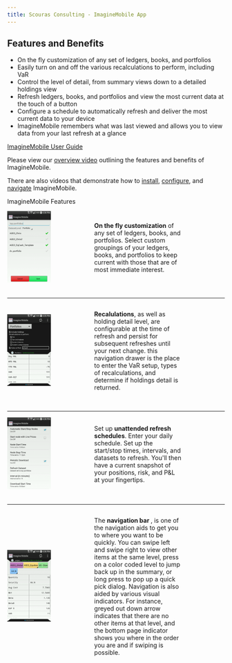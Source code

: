 ```yaml
---
title: Scouras Consulting - ImagineMobile App
---
```


## Features and Benefits

- On the fly customization of any set of ledgers, books, and portfolios
- Easily turn on and off the various recalculations to perform, including VaR
- Control the level of detail, from summary views down to a detailed holdings view
- Refresh ledgers, books, and portfolios and view the most current data at the touch of a button
- Configure a schedule to automatically refresh and deliver the most current data to your device
- ImagineMobile remembers what was last viewed and allows you to view data from your last refresh at a glance

[ImagineMobile User Guide](https://s3.amazonaws.com/ImagineMobile/Imagine+Mobile+User+Guide.pdf)

Please view our [overview video](/mobilepromo/) outlining the features and benefits of ImagineMobile.

There are also videos that demonstrate how to [install](/mobileinstallation/), [configure](/mobileconfiguration/), and [navigate](/mobilenavigation/) ImagineMobile.

ImagineMobile Features
<style>
    .flexContainer {
        /* margin: 0 auto; */
        display: flex;
        justify-content: space-between;
        align-items: center;
        margin-bottom: 2rem;
        width: 80%;
    }

    .flexImage {
        width: 25%;
    }

    .flexContainer > p {
        width: 50%;
    }

    
</style>
<div class="flexContainer">
    <div class="flexImage">
        <img src="../images/mobile_customization.png" alt="ImagineMobile Customization"/>
    </div>
    <p><strong>On the fly customization</strong> of any set of ledgers, books, and portfolios. Select custom groupings of your ledgers, books, and portfolios to keep current with those that are of most immediate interest.</p>
</div>

-------
<div class="flexContainer">
    <div class="flexImage">
        <img src="../images/mobile_recalculation.png" alt="ImagineMobile Customization"/>
    </div>
    <p><strong>Recalulations</strong>, as well as holding detail level, are configurable at the time of refresh and persist for subsequent refreshes until your next change. this navigation drawer is the place to enter the VaR setup, types of recalculations, and determine if holdings detail is returned.</p>
</div>

------
<div class="flexContainer">
    <div class="flexImage">
        <img src="../images/mobile_schedule.png" alt="ImagineMobile Scheduling"/>
    </div>
    <p>Set up <strong>unattended refresh schedules</strong>. Enter your daily schedule. Set up the start/stop times, intervals, and datasets to refresh. You'll then have a current snapshot of your positions, risk, and P&L at your fingertips.</p>
</div>

------
<div class="flexContainer">
    <div class="flexImage">
        <img src="../images/mobile_navigation.png" alt="ImagineMobile Navigation" />
    </div>
    <p>The <strong>navigation bar </strong>, is one of the navigation aids to get you to where you want to be quickly. You can swipe left and swipe right to view other items at the same level, press on a color coded level to jump back up in the summary, or long press to pop up a quick pick dialog. Navigation is also aided by various visual indicators. For instance, greyed out down arrow indicates that there are no other items at that level, and the bottom page indicator shows you where in the order you are and if swiping is possible.</p>
</div>